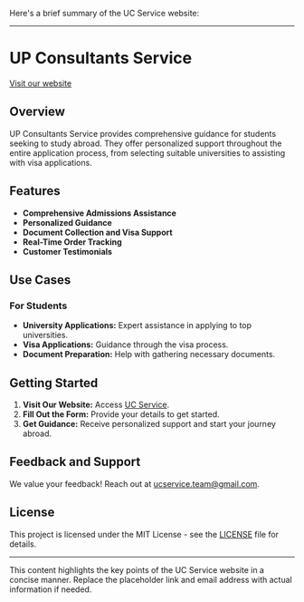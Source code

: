 Here's a brief summary of the UC Service website:

---

# UP Consultants Service

[Visit our website](https://uc-service.uz/)

## Overview

UP Consultants Service provides comprehensive guidance for students seeking to study abroad. They offer personalized support throughout the entire application process, from selecting suitable universities to assisting with visa applications.

## Features

- **Comprehensive Admissions Assistance**
- **Personalized Guidance**
- **Document Collection and Visa Support**
- **Real-Time Order Tracking**
- **Customer Testimonials**

## Use Cases

### For Students

- **University Applications:** Expert assistance in applying to top universities.
- **Visa Applications:** Guidance through the visa process.
- **Document Preparation:** Help with gathering necessary documents.

## Getting Started

1. **Visit Our Website:** Access [UC Service](https://uc-service.uz).
2. **Fill Out the Form:** Provide your details to get started.
3. **Get Guidance:** Receive personalized support and start your journey abroad.

## Feedback and Support

We value your feedback! Reach out at [ucservice.team@gmail.com](mailto:ucservice.team@gmail.com).

## License

This project is licensed under the MIT License - see the [LICENSE](LICENSE) file for details.

---

This content highlights the key points of the UC Service website in a concise manner. Replace the placeholder link and email address with actual information if needed.
